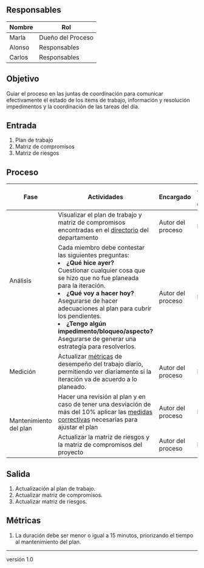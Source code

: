 ## Responsables
| Nombre    | Rol               | 
| --------- | ----------------- | 
| Marla     | Dueño del Proceso | 
| Alonso    | Responsables      | 
| Carlos    | Responsables      | 

## Objetivo
Guiar el proceso en las juntas de coordinación para comunicar efectivamente el estado de los items de trabajo, información y resolución impedimentos y la coordinación de las tareas del día.

## Entrada 
1. Plan de trabajo
2. Matriz de compromisos
3. Matriz de riesgos


## Proceso
<table>
  <thead>
    <tr>
      <th>Fase</th>
      <th>Actividades</th>
      <th>Encargado</th>
      <th>Áreas del CMMI</th>
    </tr>
  </thead>
  <tbody>
    <tr>
      <td rowspan="2">Análisis</td>
      <td>
          Visualizar el plan de trabajo y matriz de compromisos encontradas en el <a href="https://github.com/novaDepto/Nova/wiki/Directorio-de-archivos-del-departamento">directorio</a> del departamento </td>
      <td>Autor del proceso</td>
      <td>PP</td>
    </tr>
    <tr>
      <td>
          Cada miembro debe contestar las siguientes preguntas: 
          </br>
              <li>
                <b>¿Qué hice ayer?</b>
              </li>
              Cuestionar cualquier cosa que se hizo que no fue planeada para la iteración. 
        </br>
          <li>
            <b>¿Qué voy a hacer hoy? </b>
          </li>
            Asegurarse de hacer adecuaciones al plan para cubrir los pendientes.
        </br>
          <li>
            <b>¿Tengo algún impedimento/bloqueo/aspecto?</b>
          </li>
            Asegurarse de generar una estrategía para resolverlos.        </td>
      <td>Autor del proceso</td>
      <td>PP</td>
    </tr>
    <tr>
        <td>Medición</td>
        <td> Actualizar <a href="https://github.com/novaDepto/Nova/wiki/Proceso-de-gesti%C3%B3n-de-m%C3%A9tricas">métricas</a> de desempeño del trabajo diario, permitiendo ver diariamente si la iteración va de acuerdo a lo planeado.</td>
          <td>Autor del proceso</td>
          <td>MA</td>
    </tr>
    <tr>
        <td rowspan="2">Mantenimiento del plan</td>
        <td>Hacer una revisión al plan y en caso de tener una desviación de más del 10% aplicar las <a href="https://github.com/novaDepto/Nova/wiki/Proceso-de-ejecuci%C3%B3n-de-medidas-correctivas">medidas correctivas</a> necesarias para ajustar el plan</td>
        <td>Autor del proceso</td>
        <td>PP</td>
    </tr>
    <tr>
      <td> Actualizar la matriz de riesgos y la matriz de compromisos del proyecto </td>
      <td> Autor del proceso</td>
      <td> PP </td>
    </tr>
    
  </tbody>
</table>

## Salida
1. Actualización al plan de trabajo.
2. Actualizar matriz de compromisos.
3. Actualizar matriz de riesgos.


## Métricas
1. La duración debe ser menor o igual a 15 minutos, priorizando el tiempo al mantenimiento del plan.

***
versión 1.0